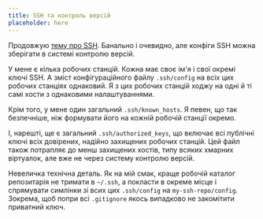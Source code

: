 ```yaml
---
title: SSH та контроль версій
placeholder: here
---
```


Продовжую [тему про SSH][1]. Банально і очевидно, але конфіги SSH можна зберігати в системі контролю версій.

У мене є кілька робочих станцій. Кожна має своє ім'я і свої окремі ключі SSH. А зміст конфігураційного файлу `.ssh/config` на всіх цих робочих станціях однаковий. Я з цих робочих станцій ходжу на одні й ті самі хости з однаковими налаштуваннями.

Крім того, у мене один загальний `.ssh/known_hosts`. Я певен, що так безпечніше, ніж формувати його на кожній робочій станції окремо.

І, нарешті, ще є загальний `.ssh/authorized_keys`, що включає всі публічні ключі всіх довірених, надійно захищених робочих станцій. Цей файл також потрапляє до менш захищених хостів, типу всяких хмарних віртуалок, але вже не через систему контролю версій.

Невеличка технічна деталь. Як на мій смак, краще робочій каталог репозитарія не тримати в `~/.ssh`, а покласти в окреме місце і спрямувати симлінки зі всих цих `.ssh/config` на `my-ssh-repo/config`. Зокрема, щоб попри всі `.gitignore` якось випадково не закомітити приватний ключ.

[1]: /fixme
